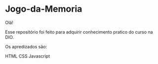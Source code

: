# Jogo-da-Memoria

Olá! 

Esse repositório foi feito para adquirir conhecimento pratico do curso na DIO.

 Os apredizados são:

 HTML
 CSS 
 Javascript 
